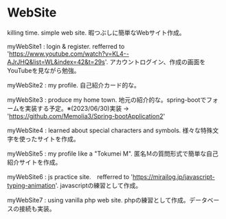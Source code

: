 # WebSite
killing time. simple web site.
暇つぶしに簡単なWebサイト作成。

myWebSite1 : login & register. refferred to 'https://www.youtube.com/watch?v=KL4--AJrJHQ&list=WL&index=42&t=29s'.
アカウントログイン、作成の画面をYouTubeを見ながら勉強。

myWebSite2 : my profile.
自己紹介カード的な。

myWebSite3 : produce my home town.
地元の紹介的な。spring-bootでフォームを実装する予定。※(2023/06/30)実装 → 'https://github.com/Memolia3/Spring-bootApplication2'

myWebSite4 : learned about special characters and symbols.
様々な特殊文字を使ったサイトを作成。

myWebSite5 : my profile like a "Tokumei M".
匿名Ｍの質問形式で簡単な自己紹介サイトを作成。

myWebSite6 : js practice site.　refferred to 'https://mirailog.jp/javascript-typing-animation'.
javascriptの練習として作成。

myWebSite7 : using vanilla php web site.
phpの練習として作成。データベースの接続も実装。
